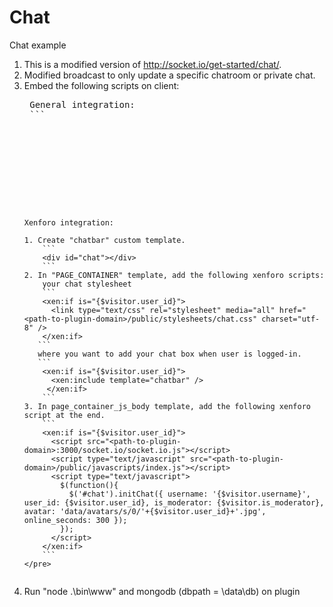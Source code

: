 Chat
=========

Chat example

1. This is a modified version of http://socket.io/get-started/chat/.
2. Modified broadcast to only update a specific chatroom or private chat.
3. Embed the following scripts on client:
    <pre>
    General integration:
    ```
    <link type="text/css" rel="stylesheet" media="all" href="<path-to-plugin-domain>/public/stylesheets/chat.css" charset="utf-8" />
    <script type="text/javascript" src="/js/jquery-1.10.2.js"></script>
    <script src="<path-to-plugin-domain>:3000/socket.io/socket.io.js"></script>
    <script type="text/javascript" src="<path-to-plugin-domain>/public/javascripts/index.js"></script>
    <script type="text/javascript">
      $(function(){
        $('#chat').initChat({ username: '<username>', user_id: <user_id>, is_moderator: <is_moderator>, avatar: <avatar>, online_seconds: <online_seconds> });
      });
    </script>
    ```
    Xenforo integration:

    1. Create "chatbar" custom template. 
        ```
        <div id="chat"></div>
        ```
    2. In "PAGE_CONTAINER" template, add the following xenforo scripts: 
        your chat stylesheet
        ```
        <xen:if is="{$visitor.user_id}">
          <link type="text/css" rel="stylesheet" media="all" href="<path-to-plugin-domain>/public/stylesheets/chat.css" charset="utf-8" />
        </xen:if>
       ```
       where you want to add your chat box when user is logged-in.
       ```
        <xen:if is="{$visitor.user_id}">
          <xen:include template="chatbar" />
         </xen:if>
        ```
    3. In page_container_js_body template, add the following xenforo script at the end.
        ```
        <xen:if is="{$visitor.user_id}">
          <script src="<path-to-plugin-domain>:3000/socket.io/socket.io.js"></script>
          <script type="text/javascript" src="<path-to-plugin-domain>/public/javascripts/index.js"></script>
          <script type="text/javascript">
            $(function(){
              $('#chat').initChat({ username: '{$visitor.username}', user_id: {$visitor.user_id}, is_moderator: {$visitor.is_moderator}, avatar: 'data/avatars/s/0/'+{$visitor.user_id}+'.jpg', online_seconds: 300 });
            });
          </script>
        </xen:if>
        ```
    </pre>
4. Run "node .\bin\www" and mongodb (dbpath = \data\db) on plugin
